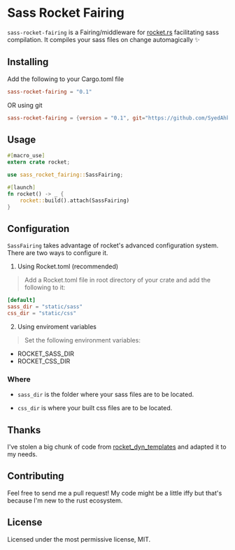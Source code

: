 # Sass Rocket Fairing

`sass-rocket-fairing` is a Fairing/middleware for [rocket.rs](https://rocket.rs) facilitating sass compilation. It compiles your sass files on change automagically ✨

## Installing

Add the following to your Cargo.toml file
```toml
sass-rocket-fairing = "0.1"
```

OR using git

```toml
sass-rocket-fairing = {version = "0.1", git="https://github.com/SyedAhkam/sass-rocket-fairing.git"}
```

## Usage

```rs
#[macro_use]
extern crate rocket;

use sass_rocket_fairing::SassFairing;

#[launch]
fn rocket() -> _ {
    rocket::build().attach(SassFairing)
}
```

## Configuration

`SassFairing` takes advantage of rocket's advanced configuration system. There are two ways to configure it.

1. Using Rocket.toml (recommended)
> Add a Rocket.toml file in root directory of your crate and add the following to it:

```toml
[default]
sass_dir = "static/sass"
css_dir = "static/css"
```

2. Using enviroment variables
> Set the following environment variables:
- ROCKET_SASS_DIR
- ROCKET_CSS_DIR

### Where
- `sass_dir` is the folder where your sass files are to be located.

- `css_dir` is where your built css files are to be located.

## Thanks
I've stolen a big chunk of code from [rocket_dyn_templates](https://github.com/SergioBenitez/Rocket/tree/1a42009e9f729661868d339c77f5b6fc8757cebe/contrib/dyn_templates) and adapted it to my needs.

## Contributing
Feel free to send me a pull request! My code might be a little iffy but that's because I'm new to the rust ecosystem.

## License
Licensed under the most permissive license, MIT.
